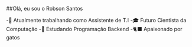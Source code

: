 ##Olá, eu sou o Robson Santos

-💼 Atualmente trabalhando como Assistente de T.I
-🎓 Futuro Cientista da Computação
-📝 Estudando Programação Backend
-🐈‍⬛ Apaixonado por gatos

<div>
<a herf ="https://github.com/R0bio" >
<img heidht="180em" src="https://github-readme-stats.vercel.app/api?username=r0bio&show_icons=true&theme=dracula&incluide_all_commits=true&count_private=true/>
  
  
 </div>
